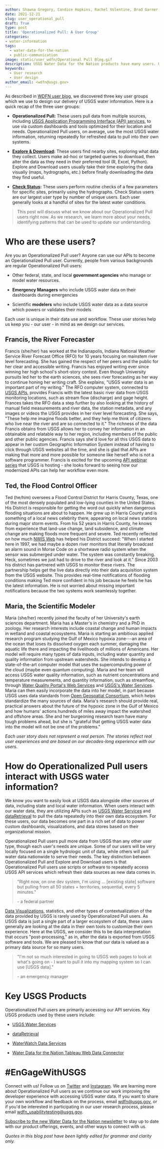 ```yaml
---
author: Shawna Gregory, Candice Hopkins, Rachel Volentine, Brad Garner, and Nicole Felts
date: 2021-12-21
slug: user_operational_pull
draft: True
type: post
title: 'Operationalized Pull: A User Group'
categories: 
- water-information 
tags:
  - water-data-for-the-nation
  - public-communication
image: static/user_wdfn/Operational Pull Blog.gif
description: USGS Water Data for the Nation products have many users. Operationalized users access data through automated processes, and they primarily use our APIs. Want to know more about operationalized pull users and our APIs? Read on...
keywords:
  - User research
  - User design
author_email: <wdfn@usgs.gov>
---
```


As described in [WDFN user blog](https://waterdata.usgs.gov/blog/user_wdfn/), we discovered three key user groups
which we use to design our delivery of USGS water information. Here is a
quick recap of the three user groups:

-   **Operationalized Pull:** These users pull data from multiple
    sources, including [USGS Application Programming Interface (API)
    services](https://waterservices.usgs.gov/), to use via custom
    dashboards and tools optimized for their location and needs.
    Operationalized Pull users, on average, use the most USGS water
    information, returning repeatedly for refreshed data to pull into
    their own systems.

-   **[Explore &
    Download](https://waterdata.usgs.gov/blog/user_explore_download/):**
    These users find nearby sites, exploring what data they collect.
    Users make ad-hoc or targeted queries to download, then alter the
    data as they need in their preferred tool (R, Excel, Python).
    Explore and Download users usually take their time exploring the
    data visually (maps, hydrographs, etc.) before finally downloading
    the data they find useful.

-   **[Check
    Status](https://waterdata.usgs.gov/blog/user_check_status/):** These
    users perform routine checks of a few parameters for specific sites,
    primarily using the hydrographs. Check Status users are our largest
    user type by number of unique users. Each user generally looks at a
    handful of sites for the latest water conditions.


> This post will discuss what we know about our Operationalized Pull users right
> now. As we research, we learn more about your needs, identifying
> patterns that can be used to update our understanding.

# Who are these users?

Are you an Operationalized Pull user? Anyone can use our APIs to become an Operationalized Pull user.
Currently, people from various backgrounds are regular Operationalized
Pull users:

-   Other federal, state, and local **government agencies** who manage
    or model water resources.

-   **Emergency Managers** who include USGS water data on their
    dashboards during emergencies

-   Scientific **modelers** who include USGS water data as a data source
    which powers or validates their models

Each user is unique in their data use and workflow. These user stories help us keep you - our user -
in mind as we design our services.

## Francis, the River Forecaster

Francis (she/her) has worked at the Indianapolis, Indiana National
Weather Service River Forecast Office (RFO) for 10 years focusing on
mainstem river level forecasting. She has gained the respect of her
peers and the public for her clear and accessible writing. Francis has
enjoyed writing ever since winning her high school's short-story
contest. Even though University pursuits led her to the earth sciences,
she sees river forecasting as her way to continue honing her writing
craft. She explains, "USGS water data is an important part of my
writing." The RFO computer system, connected to [USGS APIs](https://waterservices.usgs.gov/), provides
Francis with the latest basic river data from USGS monitoring locations,
such as stream flow (discharge) and gage height. Frances takes the RFO data a step
further by also looking at the history of manual field measurements and
river data, the station metadata, and any images or videos the USGS
provides in her river level forecasting. She says, "These help me
imagine floods better, and they help me think of citizens who live near
the river and are so connected to it." The richness of the data Francis
obtains from USGS allows her to convey her information in an obtainable
and relatable way to her region, including members of the public and other public
agencies. Francis says she'd love for all this USGS data to appear in
her custom Geographic Information System instead of having to click
through USGS websites all the time, and she is glad that APIs are making
that more and more possible for someone like herself who is not a
software programmer. Francis is excited for the upcoming [API webinar series](https://www.eventbrite.co.uk/e/api-series-easily-integrate-real-time-water-data-sensorthings-tickets-231028541587) that USGS is hosting - she looks forward to seeing how our modernized APIs can help her workflow even more.

## Ted, the Flood Control Officer 

Ted (he/him) oversees a Flood Control District for Harris County, Texas,
one of the most densely populated and low-lying counties in the United
States. His District is responsible for getting the word out quickly
when dangerous flooding situations are about to happen. He grew up in
Harris County and is something of a local news celebrity there, appearing on local news stations during major storm events. From his 52
years in Harris County, he knows from experience that land-use change,
land subsidence, and climate change are making floods more frequent and
severe. Ted recently reflected on how much
[NWIS Web](https://waterdata.usgs.gov/nwis) has helped his District
succeed: "When I started here in 1997, we had maybe a dozen river
monitors that literally broadcast an alarm sound in Morse Code on a
shortwave radio system when the sensor was submerged under water. The
system was constantly breaking. Heck, sometimes we just had to drive to
the river and look at it." Since 2003 his district has partnered with
USGS to monitor these rivers. The partnership helps get the live data
directly into their data acquisition system from the USGS website. This
provides real-time notifications of flooding conditions making Ted more
confident in his job because he feels he has the latest information. He is not
worried about missing important notifications because the two systems
work seamlessly together.

## Maria, the Scientific Modeler

Maria (she/her) recently joined the faculty of her University's earth
sciences department. Maria has a Master's in chemistry and a PhD in
zoology. Her research interests include coastal change and human impacts
in wetland and coastal ecosystems. Maria is starting an ambitious
applied research program studying the Gulf of Mexico hypoxia zone---an
area of the ocean that loses its dissolved oxygen each summer, damaging
the aquatic life there and impacting the livelihoods of millions of
Americans. Her model will require many types of data inputs, including
water quantity and quality information from upstream watersheds. She
intends to develop a state-of-the-art computer model that uses the
supercomputing power of the cloud (maybe even quantum computing). Maria
and her team will access USGS water quality information, such as
nutrient concentrations and temperature measurements, and quantity
information, such as streamflow, through [Water Quality Portal's Web
Services](https://www.waterqualitydata.us/webservices_documentation/)
and [USGS's Water Services](https://waterservices.usgs.gov/). Maria can
then easily incorporate the data into her model, in part because USGS
uses data standards from [Open Geospatial
Consortium](https://www.ogc.org/), which helps standardize the many
sources of data. Maria's research should provide real, practical answers
about the future of the hypoxic zone in the Gulf of Mexico and how
humans' actions hundreds of miles away impact the watershed and offshore
areas. She and her burgeoning research team have many tough problems
ahead, but she is "grateful that getting USGS water data into the model will
not be one of the problems."

*Each user story does not represent a real person. The stories reflect real user experiences and are based on our decades-long experience with our users.*

# How do Operationalized Pull users interact with USGS water information?

We know you want to easily look at USGS data alongside other
sources of data, including state and local water information. When users
interact with our water data, they are utilizing APIs such as [USGS
Water Services](https://waterservices.usgs.gov/) and
[dataRetrieval](https://usgs-r.github.io/dataRetrieval/) to pull the
data repeatedly into their own data ecosystem. For these users, our data
becomes one part in a rich set of data to power custom dashboards,
visualizations, and data stores based on their organizational mission.

Operationalized Pull users pull more data from USGS than any other user
type, though each user's needs are unique. Some of our users will be
very locally focused on a single hydrologic unit of data, while others
will pull water data nationwide to serve their needs. The key
distinction between Operationalized Pull and Explore and Download users
is that Operationalized Pull users use scripts or software to
repeatedly access USGS API services which refresh their data sources as new
data comes in.

> "Right now, on one dev system, I'm using ... \[existing state\]
> software but pulling from all 50 states + territories, sequential,
> every 5 minutes."
>
> \- a federal partner

[Data Visualizations](https://labs.waterdata.usgs.gov/visualizations/vizlab-home/), statistics, and other types of contextualization of
the data provided by USGS is rarely used by Operationalized Pull users.
As USGS data is just a single part of a larger ecosystem of data, these
users generally are looking at the data in their own tools to customize
their own experience. Here at the USGS, we consider this to be data
interpretation that occurs "post-processing," as in, after the data is
exported from USGS software and tools. We are pleased to know that our
data is valued as a primary data source for so many users.

> "I'm not so much interested in going to USGS web pages to look at
> what's going on - I want to pull it into my mapping system so I can
> use \[USGS data\]."
>
> \- an emergency manager

# Key USGS Products

Operationalized Pull users are primarily accessing our API services. Key
USGS products used by these users include:

-   [USGS Water Services](https://waterservices.usgs.gov/)

-   [dataRetrieval](https://usgs-r.github.io/dataRetrieval/)

-   [WaterWatch Data
    Services](https://waterwatch.usgs.gov/index.php?id=wwds)

-   [Water Data for the Nation Tableau Web Data
    Connector](https://labs.waterdata.usgs.gov/tableau-connector/index.html#/)

# #EnGageWithUSGS

Connect with us! Follow us on [Twitter](https://twitter.com/USGS_water) and [Instagram](https://www.instagram.com/usgs_streamgages/).
We are learning more about Operationalized Pull users as we
continue our work improving the developer experience with accessing USGS
water data. If you want to share your own workflow and feedback on the process, email [wdfn@usgs.gov](mailto:wdfn@usgs.gov),
or if you'd be interested in participating in our user research process,
please email [wdfn_usabilitytesting@usgs.gov](mailto:wdfn_usabilitytesting@usgs.gov).

[Subscribe to the new Water Data for the Nation newsletter](https://usgs.us17.list-manage.com/subscribe?u=e9827ec090cef00a4355db5cb&id=5a8a7e2d2f) to stay up to date with our product offerings, events, and other ways to connect with us.

*Quotes in this blog post have been lightly edited for grammar and
clarity only.*

